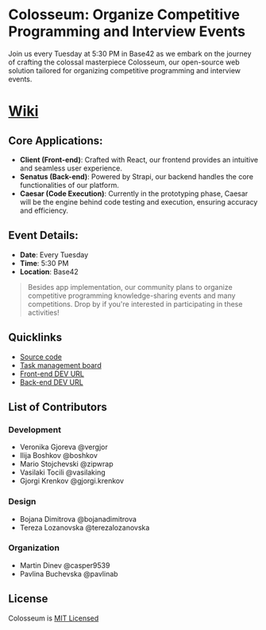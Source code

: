 # Colosseum: Organize Competitive Programming and Interview Events
Join us every Tuesday at 5:30 PM in Base42 as we embark on the journey of crafting the colossal masterpiece Colosseum, our open-source web solution tailored for organizing competitive programming and interview events.
# [Wiki](https://wiki.42.mk/en/projects/colosseum-competitive-programming-engine)

## Core Applications:

* **Client (Front-end)**: Crafted with React, our frontend provides an intuitive and seamless user experience.
* **Senatus (Back-end)**: Powered by Strapi, our backend handles the core functionalities of our platform.
* **Caesar (Code Execution)**: Currently in the prototyping phase, Caesar will be the engine behind code testing and execution, ensuring accuracy and efficiency.

## Event Details:
* **Date**: Every Tuesday
* **Time**: 5:30 PM
* **Location**: Base42

> Besides app implementation, our community plans to organize competitive programming knowledge-sharing events and many competitions. Drop by if you're interested in participating in these activities!

## Quicklinks
* [Source code](https://github.com/42dotmk/colosseum)
* [Task management board](https://plane.42.mk/colosseum)
* [Front-end DEV URL](https://colosseum.dev)
* [Back-end DEV URL](https://senatus.colosseum.dev/)

## List of Contributors
### Development
* Veronika Gjoreva @vergjor 
* Ilija Boshkov @boshkov 
* Mario Stojchevski @zipwrap 
* Vasilaki Tocili @vasilaking 
* Gjorgi Krenkov @gjorgi.krenkov

### Design
* Bojana Dimitrova @bojanadimitrova 
* Tereza Lozanovska @terezalozanovska

### Organization
* Martin Dinev @casper9539
* Pavlina Buchevska @pavlinab

## License
Colosseum is [MIT Licensed](https://github.com/42dotmk/colosseum/blob/main/LICENSE)